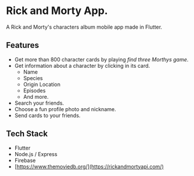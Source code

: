 # Rick and Morty App.

A Rick and Morty's characters album mobile app made in Flutter.

## Features

* Get more than 800 character cards by playing _find three Morthys game_.
* Get information about a character by clicking in its card.
    * Name
    * Species
    * Origin Location
    * Episodes
    * And more.
* Search your friends.
* Choose a fun profile photo and nickname.
* Send cards to your friends.

## Tech Stack
- Flutter
- Node.js / Express
- Firebase 
- [https://www.themoviedb.org/](https://rickandmortyapi.com/)
